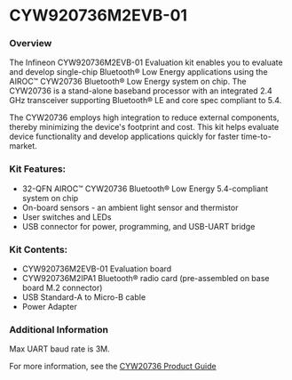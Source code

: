 # CYW920736M2EVB-01

### Overview

The Infineon CYW920736M2EVB-01 Evaluation kit enables you to evaluate and develop single-chip Bluetooth&#174; Low Energy applications using the AIROC&#8482; CYW20736 Bluetooth&#174; Low Energy system on chip. The CYW20736 is a stand-alone baseband processor with an integrated 2.4 GHz transceiver supporting Bluetooth&#174; LE and core spec compliant to 5.4.

The CYW20736 employs high integration to reduce external components, thereby minimizing the device's footprint and cost. This kit helps evaluate device functionality and develop applications quickly for faster time-to-market.

### Kit Features:

* 32-QFN AIROC&#8482; CYW20736 Bluetooth&#174; Low Energy 5.4-compliant system on chip
* On-board sensors - an ambient light sensor and thermistor
* User switches and LEDs
* USB connector for power, programming, and USB-UART bridge

### Kit Contents:

* CYW920736M2EVB-01 Evaluation board
* CYW920736M2IPA1 Bluetooth&#174; radio card (pre-assembled on base board M.2 connector)
* USB Standard-A to Micro-B cable
* Power Adapter

### Additional Information

Max UART baud rate is 3M.

For more information, see the [CYW20736 Product Guide](https://www.infineon.com/cms/en/product/wireless-connectivity/airoc-bluetooth-le-bluetooth-multiprotocol/cyw20736/)
